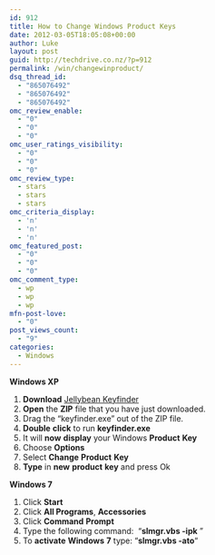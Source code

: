 ```yaml
---
id: 912
title: How to Change Windows Product Keys
date: 2012-03-05T18:05:08+00:00
author: Luke
layout: post
guid: http://techdrive.co.nz/?p=912
permalink: /win/changewinproduct/
dsq_thread_id:
  - "865076492"
  - "865076492"
  - "865076492"
omc_review_enable:
  - "0"
  - "0"
  - "0"
omc_user_ratings_visibility:
  - "0"
  - "0"
  - "0"
omc_review_type:
  - stars
  - stars
  - stars
omc_criteria_display:
  - 'n'
  - 'n'
  - 'n'
omc_featured_post:
  - "0"
  - "0"
  - "0"
omc_comment_type:
  - wp
  - wp
  - wp
mfn-post-love:
  - "0"
post_views_count:
  - "9"
categories:
  - Windows
---
```

**Windows XP**

  1. **Download** <a href="http://www.magicaljellybean.com/keyfinder.shtml" target="_blank">Jellybean Keyfinder</a>
  2. **Open** the **ZIP** file that you have just downloaded.
  3. Drag the “keyfinder.exe” out of the ZIP file.
  4. **Double** **click** to run **keyfinder.exe**
  5. It will **now** **display** your Windows **Product** **Key**
  6. Choose **Options**
  7. Select **Change** **Product** **Key**
  8. **Type** in **new** **product** **key** and press Ok

**Windows 7**

  1. Click **Start**
  2. Click **All Programs**, **Accessories**
  3. Click **Command** **Prompt**
  4. Type the following command:  &#8220;**slmgr.vbs -ipk** <insert your new product key here>&#8221;
  5. To **activate** **Windows** **7** type: &#8220;**slmgr.vbs -ato**&#8220;